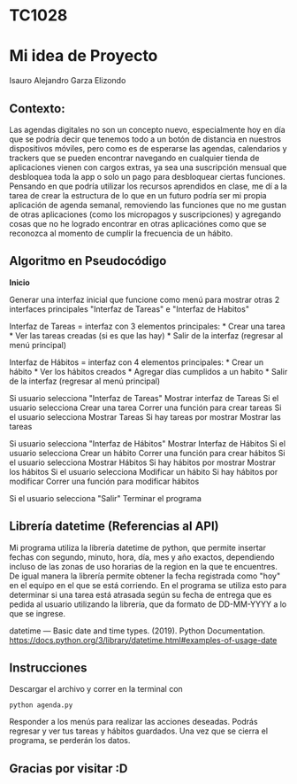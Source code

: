 # TC1028
# Mi idea de Proyecto
Isauro Alejandro Garza Elizondo

## **Contexto**:
Las agendas digitales no son un concepto nuevo, especialmente hoy en día que se podría decir que tenemos todo a un botón de distancia en nuestros dispositivos móviles, pero como es de esperarse las agendas,
calendarios y trackers que se pueden encontrar navegando en cualquier tienda de aplicaciones vienen con cargos extras, ya sea una suscripción mensual que desbloquea toda la app o solo un pago para desbloquear
ciertas funciones.
Pensando en que podría utilizar los recursos aprendidos en clase, me dí a la tarea de crear la estructura de lo que en un futuro podría ser mi propia aplicación de agenda semanal, removiendo las funciones que no  me gustan de otras aplicaciones (como los micropagos y suscripciones) y agregando cosas que no he logrado encontrar en otras aplicaciónes como que se reconozca al momento de cumplir la frecuencia de un hábito.

## **Algoritmo en Pseudocódigo**

**Inicio**

Generar una interfaz inicial que funcione como menú para mostrar otras 2 interfaces principales
"Interfaz de Tareas" e "Interfaz de Habitos"

Interfaz de Tareas = interfaz con 3 elementos principales:
                * Crear una tarea
                * Ver las tareas creadas (si es que las hay)
                * Salir de la interfaz (regresar al menú principal)

Interfaz de Hábitos = interfaz con 4 elementos principales:
                * Crear un hábito
                * Ver los hábitos creados
                * Agregar días cumplidos a un habito
                * Salir de la interfaz (regresar al menú principal)


Si usuario selecciona "Interfaz de Tareas"
  Mostrar interfaz de Tareas
  Si el usuario selecciona Crear una tarea
    Correr una función para crear tareas
  Si el usuario selecciona Mostrar Tareas
    Si hay tareas por mostrar
      Mostrar las tareas
      
Si usuario selecciona "Interfaz de Hábitos"
  Mostrar Interfaz de Hábitos
  Si el usuario selecciona Crear un hábito
    Correr una función para crear hábitos
  Si el usuario selecciona Mostrar Hábitos
    Si hay hábitos por mostrar
      Mostrar los hábitos
  Si el usuario selecciona Modificar un hábito
    Si hay hábitos por modificar
      Correr una función para modificar hábitos

Si el usuario selecciona "Salir" 
  Terminar el programa
  

## Librería datetime (Referencias al API)
Mi programa utiliza la librería datetime de python, que permite insertar fechas con segundo, minuto, hora, día, mes y año exactos, dependiendo incluso de las zonas de uso horarias de la region en la que te encuentres.
De igual manera la librería permite obtener la fecha registrada como "hoy" en el equipo en el que se está corriendo. En el programa se utiliza esto para determinar si una tarea está atrasada según su fecha de entrega que es pedida al usuario utilizando la librería, que da formato de DD-MM-YYYY a lo que se ingrese.

datetime — Basic date and time types. (2019). Python Documentation. https://docs.python.org/3/library/datetime.html#examples-of-usage-date

## Instrucciones 

Descargar el archivo y correr en la terminal con

```
python agenda.py
```

Responder a los menús para realizar las acciones deseadas.
Podrás regresar y ver tus tareas y hábitos guardados.
Una vez que se cierra el programa, se perderán los datos.

## **Gracias por visitar :D**

